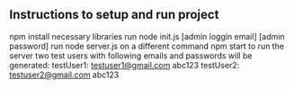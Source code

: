 

## Instructions to setup and run project
npm install necessary libraries
run node init.js [admin loggin email] [admin password]
run node server.js on a different command
npm start to run the server
two test users with following emails and passwords will be generated:
testUser1: testuser1@gmail.com abc123
testUser2: testuser2@gmail.com abc123


